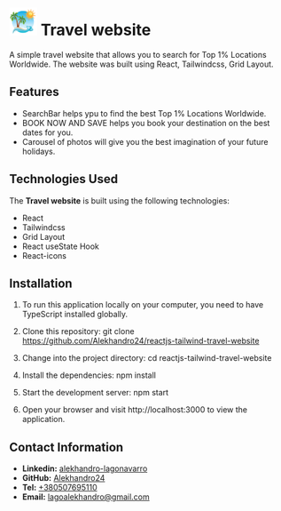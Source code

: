 # <img src="./public/beach-favicon.png" alt="Beach-favicon" style="width:50px; height:50px"/> **Travel website**

A simple travel website that allows you to search for Top 1% Locations
Worldwide. The website was built using React, Tailwindcss, Grid Layout.

## Features

- SearchBar helps ypu to find the best Top 1% Locations Worldwide.
- BOOK NOW AND SAVE helps you book your destination on the best dates for you.
- Carousel of photos will give you the best imagination of your future holidays.

## Technologies Used

The **Travel website** is built using the following technologies:

- React
- Tailwindcss
- Grid Layout
- React useState Hook
- React-icons

## Installation

1. To run this application locally on your computer, you need to have TypeScript
   installed globally.

2. Clone this repository: git clone
   https://github.com/Alekhandro24/reactjs-tailwind-travel-website

3. Change into the project directory: cd reactjs-tailwind-travel-website

4. Install the dependencies: npm install

5. Start the development server: npm start

6. Open your browser and visit http://localhost:3000 to view the application.

## Contact Information

- **Linkedin:**
  [alekhandro-lagonavarro](https://www.linkedin.com/in/alekhandro-lagonavarro/)
- **GitHub:** [Alekhandro24](https://github.com/Alekhandro24)
- **Tel:** [+380507695110](+380507695110)
- **Email:** [lagoalekhandro@gmail.com](https://www.gmail.com)
